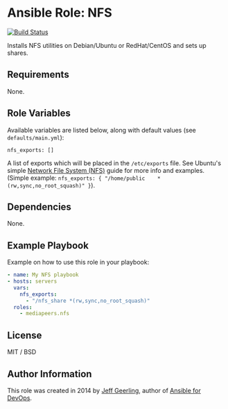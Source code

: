 # Ansible Role: NFS
[![Build Status](https://travis-ci.org/mediapeers/ansible-role-nfs.svg?branch=master)](https://travis-ci.org/mediapeers/ansible-role-nfs)

Installs NFS utilities on Debian/Ubuntu or RedHat/CentOS and sets up shares.

## Requirements
None.

## Role Variables
Available variables are listed below, along with default values (see `defaults/main.yml`):

    nfs_exports: []

A list of exports which will be placed in the `/etc/exports` file. See Ubuntu's simple [Network File System (NFS)](https://help.ubuntu.com/14.04/serverguide/network-file-system.html) guide for more info and examples. (Simple example: `nfs_exports: { "/home/public    *(rw,sync,no_root_squash)" }`).

## Dependencies
None.

## Example Playbook

Example on how to use this role in your playbook:
```yaml
- name: My NFS playbook
- hosts: servers
  vars:
    nfs_exports:
      - "/nfs_share *(rw,sync,no_root_squash)"
  roles:
    - mediapeers.nfs
```

## License
MIT / BSD

## Author Information
This role was created in 2014 by [Jeff Geerling](http://jeffgeerling.com/), author of [Ansible for DevOps](http://ansiblefordevops.com/).
